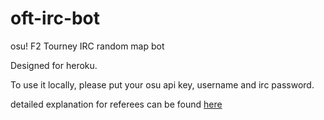 # oft-irc-bot
osu! F2 Tourney IRC random map bot

Designed for heroku.

To use it locally, please put your osu api key, username and irc password.

detailed explanation for referees can be found [here](https://docs.google.com/document/d/1uJadp76lvuot5Q2TYjcnan6yjowBaXpcvmhGEEVqwLk/)
